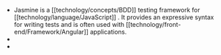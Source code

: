 - Jasmine is a [[technology/concepts/BDD]] testing framework for [[technology/language/JavaScript]] . It provides an expressive syntax for writing tests and is often used with [[technology/front-end/Framework/Angular]] applications.
-
-